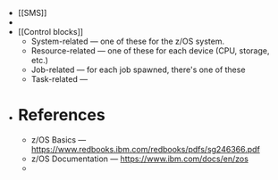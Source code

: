 - [[SMS]]
-
- [[Control blocks]]
	- System-related — one of these for the z/OS system.
	- Resource-related — one of these for each device (CPU, storage, etc.)
	- Job-related — for each job spawned, there's one of these
	- Task-related —
- # References
	- z/OS Basics — https://www.redbooks.ibm.com/redbooks/pdfs/sg246366.pdf
	- z/OS Documentation — https://www.ibm.com/docs/en/zos
	-